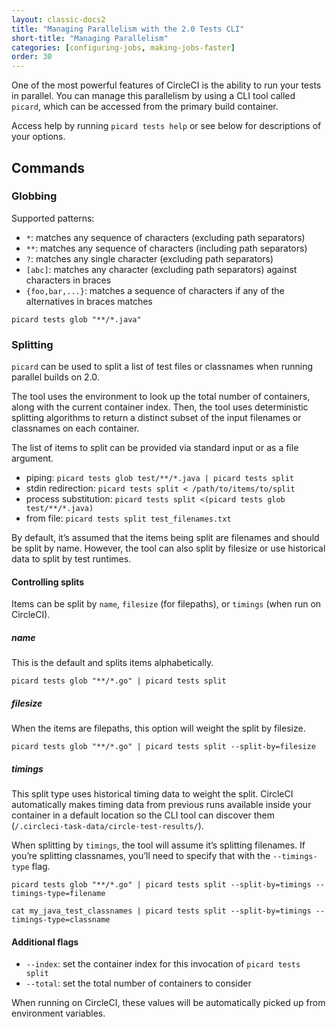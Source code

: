 ```yaml
---
layout: classic-docs2
title: "Managing Parallelism with the 2.0 Tests CLI"
short-title: "Managing Parallelism"
categories: [configuring-jobs, making-jobs-faster]
order: 30
---
```


One of the most powerful features of CircleCI is the ability to run your tests in parallel. You can manage this parallelism by using a CLI tool called `picard`, which can be accessed from the primary build container.

Access help by running `picard tests help` or see below for descriptions of your options.

## Commands

### Globbing

Supported patterns:

- `*`: matches any sequence of characters (excluding path separators)
- `**`: matches any sequence of characters (including path separators)
- `?`: matches any single character (excluding path separators)
- `[abc]`: matches any character (excluding path separators) against characters in braces
- `{foo,bar,...}`: matches a sequence of characters if any of the alternatives in braces matches

`picard tests glob "**/*.java"`

### Splitting

`picard` can be used to split a list of test files or classnames when running parallel builds on 2.0.

The tool uses the environment to look up the total number of containers, along with the current container index. Then, the tool uses deterministic splitting algorithms to return a distinct subset of the input filenames or classnames on each container.

The list of items to split can be provided via standard input or as a file argument.

- piping: `picard tests glob test/**/*.java | picard tests split`
- stdin redirection: `picard tests split < /path/to/items/to/split`
- process substitution: `picard tests split <(picard tests glob test/**/*.java)`
- from file: `picard tests split test_filenames.txt`

By default, it’s assumed that the items being split are filenames and should be split by name. However, the tool can also split by filesize or use historical data to split by test runtimes.

#### Controlling splits
Items can be split by `name`, `filesize` (for filepaths), or `timings` (when run on CircleCI).

##### **name**
This is the default and splits items alphabetically.

`picard tests glob "**/*.go" | picard tests split`

##### **filesize**
When the items are filepaths, this option will weight the split by filesize.

`picard tests glob "**/*.go" | picard tests split --split-by=filesize`

##### **timings**
This split type uses historical timing data to weight the split. CircleCI automatically makes timing data from previous runs available inside your container in a default location so the CLI tool can discover them (`/.circleci-task-data/circle-test-results/`).

When splitting by `timings`, the tool will assume it’s splitting filenames. If you’re splitting classnames, you’ll need to specify that with the `--timings-type` flag.

`picard tests glob "**/*.go" | picard tests split --split-by=timings --timings-type=filename`

`cat my_java_test_classnames | picard tests split --split-by=timings --timings-type=classname`

#### Additional flags
- `--index`: set the container index for this invocation of `picard tests split`
- `--total`: set the total number of containers to consider

When running on CircleCI, these values will be automatically picked up from environment variables.

